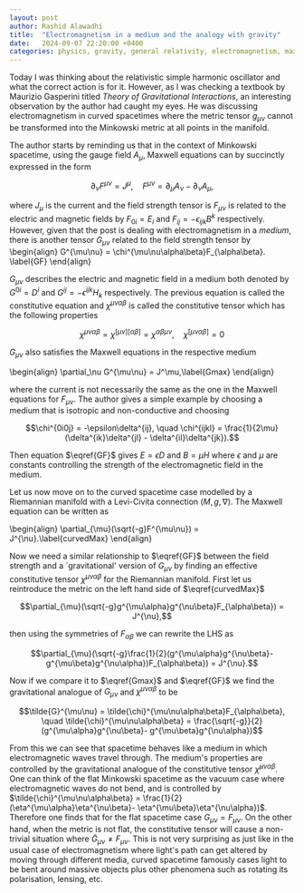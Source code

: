 ```yaml
---
layout: post
author: Rashid Alawadhi
title:  "Electromagnetism in a medium and the analogy with gravity"
date:   2024-09-07 22:20:00 +0400
categories: physics, gravity, general relativity, electromagnetism, maxwell's equations
---
```

Today I was thinking about the relativistic simple harmonic oscillator and what the correct action is for it. However, as I was checking a textbook by Maurizio Gasperini titled *Theory of Gravitational Interactions*, an interesting observation by the author had caught my eyes. He was discussing electromagnetism in curved spacetimes where the metric tensor $g_{\mu\nu}$ cannot be transformed into the Minkowski metric at all points in the manifold.

The author starts by reminding us that in the context of Minkowski spacetime, using the gauge field $A_\mu$, Maxwell equations can by succinctly expressed in the form

$$\partial_\nu F^{\mu\nu} = J^\mu, \quad F^{\mu\nu} = \partial_\mu A_\nu - \partial_\nu A_\mu,$$

where $J_\mu$ is the current and the field strength tensor is $F_{\mu\nu}$ is related to the electric and magnetic fields by $F_{0i} = E_i$ and $F_{ij} = -\epsilon_{ijk}B^k$ respectively. However, given that the post is dealing with electromagnetism in a *medium*, there is another tensor $G_{\mu\nu}$ related to the field strength tensor by
\begin{align}
G^{\mu\nu} = \chi^{\mu\nu\alpha\beta}F_{\alpha\beta}.
\label{GF}
\end{align}

$G_{\mu\nu}$ describes the electric and magnetic field in a medium both denoted by $G^{0i} = D^i$ and $G^{ij} = -\epsilon^{ijk}H_k$ respectively. The previous equation is called the constitutive equation and $\chi^{\mu\nu\alpha\beta}$ is called the constitutive tensor which has the following properties

$$\chi^{\mu\nu\alpha\beta} = \chi^{[\mu\nu][\alpha\beta]} = \chi^{\alpha\beta\mu\nu}, \quad \chi^{[\mu\nu\alpha\beta]} = 0$$

$G_{\mu\nu}$ also satisfies the Maxwell equations in the respective medium

\begin{align}
\partial_\nu G^{\mu\nu} = J^\mu,\label{Gmax}
\end{align}

where the current is not necessarily the same as the one in the Maxwell equations for $F_{\mu\nu}$. The author gives a simple example by choosing a medium that is isotropic and non-conductive and choosing

$$\chi^{0i0j} = -\epsilon\delta^{ij}, \quad \chi^{ijkl} = \frac{1}{2\mu}(\delta^{ik}\delta^{jl} - \delta^{il}\delta^{jk}).$$

Then equation $\eqref{GF}$ gives $E=\epsilon D$ and $B = \mu H$ where $\epsilon$ and $\mu$ are constants controlling the strength of the electromagnetic field in the medium.

Let us now move on to the curved spacetime case modelled by a Riemannian manifold with a Levi-Civita connection $(M,g, \nabla)$. The Maxwell equation can be written as

\begin{align}
\partial_{\mu}(\sqrt{-g}F^{\mu\nu}) = J^{\nu}.\label{curvedMax}
\end{align}

Now we need a similar relationship to $\eqref{GF}$ between the field strength and a `gravitational' version of $G_{\mu\nu}$ by finding an effective constitutive tensor $\chi^{\mu\nu\alpha\beta}$ for the Riemannian manifold. First let us reintroduce the metric on the left hand side of $\eqref{curvedMax}$

$$\partial_{\mu}(\sqrt{-g}g^{\mu\alpha}g^{\nu\beta}F_{\alpha\beta}) = J^{\nu},$$

then using the symmetries of $F_{\alpha\beta}$ we can rewrite the LHS as

$$\partial_{\mu}(\sqrt{-g}\frac{1}{2}(g^{\mu\alpha}g^{\nu\beta}- g^{\mu\beta}g^{\nu\alpha})F_{\alpha\beta}) = J^{\nu}.$$

Now if we compare it to $\eqref{Gmax}$ and $\eqref{GF}$ we find the gravitational analogue of $G_{\mu\nu}$ and $\chi^{\mu\nu\alpha\beta}$ to be

$$\tilde{G}^{\mu\nu} = \tilde{\chi}^{\mu\nu\alpha\beta}F_{\alpha\beta}, \quad \tilde{\chi}^{\mu\nu\alpha\beta} = \frac{\sqrt{-g}}{2}(g^{\mu\alpha}g^{\nu\beta}- g^{\mu\beta}g^{\nu\alpha})$$

From this we can see that spacetime behaves like a medium in which electromagnetic waves travel through. The medium's properties are controlled by the gravitational analogue of the constitutive tensor $\tilde{\chi}^{\mu\nu\alpha\beta}$. One can think of the flat Minkowski spacetime as the vacuum case where electromagnetic waves do not bend, and is controlled by $\tilde{\chi}^{\mu\nu\alpha\beta} = \frac{1}{2}(\eta^{\mu\alpha}\eta^{\nu\beta}- \eta^{\mu\beta}\eta^{\nu\alpha})$. Therefore one finds that for the flat spacetime case $G_{\mu\nu} = F_{\mu\nu}$. On the other hand, when the metric is not flat, the constitutive tensor will cause a non-trivial situation where $\tilde{G}_ {\mu\nu} \neq F_{\mu\nu}$. This is not very surprising as just like in the usual case of electromagnetism where light's path can get altered by moving through different media, curved spacetime famously cases light to be bent around massive objects plus other phenomena such as rotating its polarisation, lensing, etc.